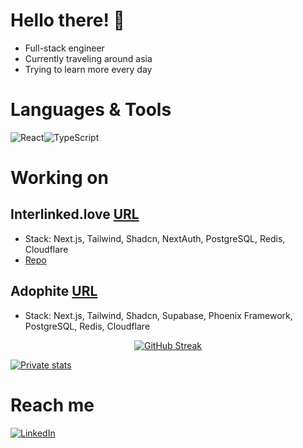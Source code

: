 
# Hello there! :raised_hands:

* Full-stack engineer
* Currently traveling around asia
* Trying to learn more every day


# Languages & Tools
![React](https://img.shields.io/badge/react-%2320232a.svg?style=for-the-badge&logo=react&logoColor=%2361DAFB)![TypeScript](https://img.shields.io/badge/typescript-%23007ACC.svg?style=for-the-badge&logo=typescript&logoColor=white)  


# Working on
 ## Interlinked.love [URL](https://www.interlinked.so)
 - Stack: Next.js, Tailwind, Shadcn, NextAuth, PostgreSQL, Redis, Cloudflare
 - [Repo](https://github.com/nirzhuk/interlinked)
 ## Adophite [URL](https://www.adophite.com)
 - Stack: Next.js, Tailwind, Shadcn, Supabase, Phoenix Framework, PostgreSQL, Redis, Cloudflare
 

<p align="center">
  <a href="https://git.io/streak-stats"><img src="https://streak-stats.demolab.com?user=Nirzhuk&theme=prussian&background=EBEBEB00" alt="GitHub Streak" /></a>

  <a href="https://github-readme-stats-private-nirzhuk.vercel.app/api?username=nirzhuk&show_icons=true&theme=transparent&theme=tokyonight&count_private=true&background=FFFFFF00"><img src="https://github-readme-stats-private-nirzhuk.vercel.app/api?username=nirzhuk&show_icons=true&theme=tokyonight&theme=darcula&hide_border=true&background=FFFFFF00" alt="Private stats" /></a>

</p>




# Reach me
[![LinkedIn](https://img.shields.io/badge/linkedin-%230077B5.svg?style=for-the-badge&logo=linkedin&logoColor=white)](https://www.linkedin.com/in/joan-rafael-serrano-perez/)
